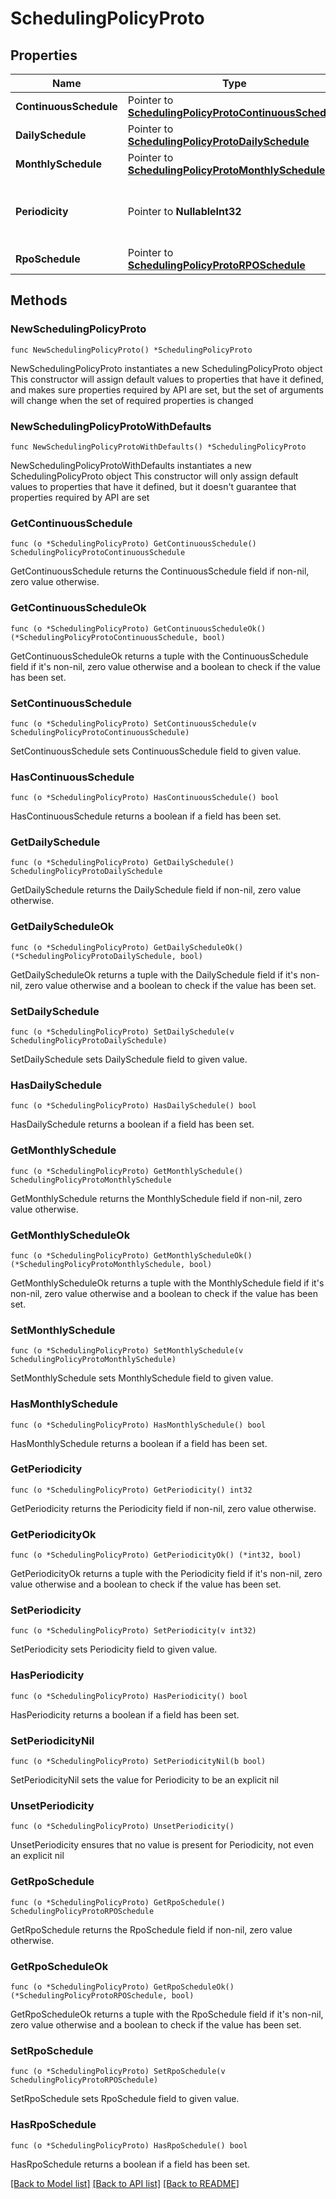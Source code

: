 # SchedulingPolicyProto

## Properties

Name | Type | Description | Notes
------------ | ------------- | ------------- | -------------
**ContinuousSchedule** | Pointer to [**SchedulingPolicyProtoContinuousSchedule**](SchedulingPolicyProtoContinuousSchedule.md) |  | [optional] 
**DailySchedule** | Pointer to [**SchedulingPolicyProtoDailySchedule**](SchedulingPolicyProtoDailySchedule.md) |  | [optional] 
**MonthlySchedule** | Pointer to [**SchedulingPolicyProtoMonthlySchedule**](SchedulingPolicyProtoMonthlySchedule.md) |  | [optional] 
**Periodicity** | Pointer to **NullableInt32** | Determines how often the job should be run. | [optional] 
**RpoSchedule** | Pointer to [**SchedulingPolicyProtoRPOSchedule**](SchedulingPolicyProtoRPOSchedule.md) |  | [optional] 

## Methods

### NewSchedulingPolicyProto

`func NewSchedulingPolicyProto() *SchedulingPolicyProto`

NewSchedulingPolicyProto instantiates a new SchedulingPolicyProto object
This constructor will assign default values to properties that have it defined,
and makes sure properties required by API are set, but the set of arguments
will change when the set of required properties is changed

### NewSchedulingPolicyProtoWithDefaults

`func NewSchedulingPolicyProtoWithDefaults() *SchedulingPolicyProto`

NewSchedulingPolicyProtoWithDefaults instantiates a new SchedulingPolicyProto object
This constructor will only assign default values to properties that have it defined,
but it doesn't guarantee that properties required by API are set

### GetContinuousSchedule

`func (o *SchedulingPolicyProto) GetContinuousSchedule() SchedulingPolicyProtoContinuousSchedule`

GetContinuousSchedule returns the ContinuousSchedule field if non-nil, zero value otherwise.

### GetContinuousScheduleOk

`func (o *SchedulingPolicyProto) GetContinuousScheduleOk() (*SchedulingPolicyProtoContinuousSchedule, bool)`

GetContinuousScheduleOk returns a tuple with the ContinuousSchedule field if it's non-nil, zero value otherwise
and a boolean to check if the value has been set.

### SetContinuousSchedule

`func (o *SchedulingPolicyProto) SetContinuousSchedule(v SchedulingPolicyProtoContinuousSchedule)`

SetContinuousSchedule sets ContinuousSchedule field to given value.

### HasContinuousSchedule

`func (o *SchedulingPolicyProto) HasContinuousSchedule() bool`

HasContinuousSchedule returns a boolean if a field has been set.

### GetDailySchedule

`func (o *SchedulingPolicyProto) GetDailySchedule() SchedulingPolicyProtoDailySchedule`

GetDailySchedule returns the DailySchedule field if non-nil, zero value otherwise.

### GetDailyScheduleOk

`func (o *SchedulingPolicyProto) GetDailyScheduleOk() (*SchedulingPolicyProtoDailySchedule, bool)`

GetDailyScheduleOk returns a tuple with the DailySchedule field if it's non-nil, zero value otherwise
and a boolean to check if the value has been set.

### SetDailySchedule

`func (o *SchedulingPolicyProto) SetDailySchedule(v SchedulingPolicyProtoDailySchedule)`

SetDailySchedule sets DailySchedule field to given value.

### HasDailySchedule

`func (o *SchedulingPolicyProto) HasDailySchedule() bool`

HasDailySchedule returns a boolean if a field has been set.

### GetMonthlySchedule

`func (o *SchedulingPolicyProto) GetMonthlySchedule() SchedulingPolicyProtoMonthlySchedule`

GetMonthlySchedule returns the MonthlySchedule field if non-nil, zero value otherwise.

### GetMonthlyScheduleOk

`func (o *SchedulingPolicyProto) GetMonthlyScheduleOk() (*SchedulingPolicyProtoMonthlySchedule, bool)`

GetMonthlyScheduleOk returns a tuple with the MonthlySchedule field if it's non-nil, zero value otherwise
and a boolean to check if the value has been set.

### SetMonthlySchedule

`func (o *SchedulingPolicyProto) SetMonthlySchedule(v SchedulingPolicyProtoMonthlySchedule)`

SetMonthlySchedule sets MonthlySchedule field to given value.

### HasMonthlySchedule

`func (o *SchedulingPolicyProto) HasMonthlySchedule() bool`

HasMonthlySchedule returns a boolean if a field has been set.

### GetPeriodicity

`func (o *SchedulingPolicyProto) GetPeriodicity() int32`

GetPeriodicity returns the Periodicity field if non-nil, zero value otherwise.

### GetPeriodicityOk

`func (o *SchedulingPolicyProto) GetPeriodicityOk() (*int32, bool)`

GetPeriodicityOk returns a tuple with the Periodicity field if it's non-nil, zero value otherwise
and a boolean to check if the value has been set.

### SetPeriodicity

`func (o *SchedulingPolicyProto) SetPeriodicity(v int32)`

SetPeriodicity sets Periodicity field to given value.

### HasPeriodicity

`func (o *SchedulingPolicyProto) HasPeriodicity() bool`

HasPeriodicity returns a boolean if a field has been set.

### SetPeriodicityNil

`func (o *SchedulingPolicyProto) SetPeriodicityNil(b bool)`

 SetPeriodicityNil sets the value for Periodicity to be an explicit nil

### UnsetPeriodicity
`func (o *SchedulingPolicyProto) UnsetPeriodicity()`

UnsetPeriodicity ensures that no value is present for Periodicity, not even an explicit nil
### GetRpoSchedule

`func (o *SchedulingPolicyProto) GetRpoSchedule() SchedulingPolicyProtoRPOSchedule`

GetRpoSchedule returns the RpoSchedule field if non-nil, zero value otherwise.

### GetRpoScheduleOk

`func (o *SchedulingPolicyProto) GetRpoScheduleOk() (*SchedulingPolicyProtoRPOSchedule, bool)`

GetRpoScheduleOk returns a tuple with the RpoSchedule field if it's non-nil, zero value otherwise
and a boolean to check if the value has been set.

### SetRpoSchedule

`func (o *SchedulingPolicyProto) SetRpoSchedule(v SchedulingPolicyProtoRPOSchedule)`

SetRpoSchedule sets RpoSchedule field to given value.

### HasRpoSchedule

`func (o *SchedulingPolicyProto) HasRpoSchedule() bool`

HasRpoSchedule returns a boolean if a field has been set.


[[Back to Model list]](../README.md#documentation-for-models) [[Back to API list]](../README.md#documentation-for-api-endpoints) [[Back to README]](../README.md)


